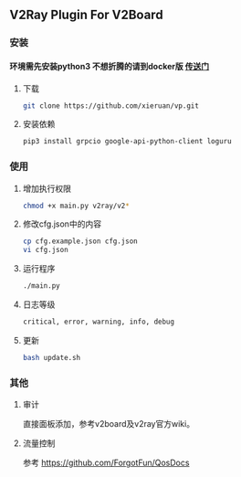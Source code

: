 ## V2Ray Plugin For V2Board

### 安装
#### 环境需先安装python3 不想折腾的请到docker版 <a href="https://github.com/xieruan/vp-docker" target="_blank">传送门 </a>
1. 下载

   ```bash
   git clone https://github.com/xieruan/vp.git
   ```

2. 安装依赖

   ```bash
   pip3 install grpcio google-api-python-client loguru
   ```


### 使用

1. 增加执行权限

   ```bash
   chmod +x main.py v2ray/v2*
   ```
   
2. 修改cfg.json中的内容
    ```bash
   cp cfg.example.json cfg.json
   vi cfg.json
    ```

3. 运行程序
   ```bash
   ./main.py
   ```
4. 日志等级
    ```bash
   critical, error, warning, info, debug
    ```
5. 更新
    ```bash
    bash update.sh
    ```
    
    
### 其他

1. 审计

   直接面板添加，参考v2board及v2ray官方wiki。


2. 流量控制

   参考
   https://github.com/ForgotFun/QosDocs
